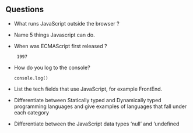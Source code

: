 ## Questions

* What runs JavaScript outside the browser ?
* Name 5 things Javascript can do.
* When was ECMAScript first released ?


       1997 
      
- How do you log to the console?


      console.log() 
 
 
- List the tech fields that use JavaScript, for example FrontEnd.
- Differentiate between Statically typed and Dynamically typed programming languages and give examples of languages that fall under each category
- Differentiate between the JavaScript data types ‘null’ and ‘undefined&nbsp;
